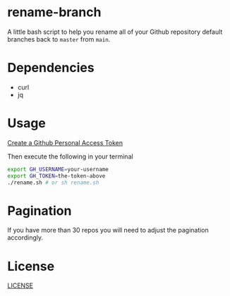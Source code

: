 # rename-branch
A little bash script to help you rename all of your Github repository default branches back to `master` from `main`.

# Dependencies
- curl
- jq

# Usage

[Create a Github Personal Access Token](https://github.com/settings/tokens/new)

Then execute the following in your terminal
```bash
export GH_USERNAME=your-username
export GH_TOKEN=the-token-above
./rename.sh # or sh rename.sh
```

# Pagination
If you have more than 30 repos you will need to adjust the pagination accordingly.

# License

[LICENSE](LICENSE)